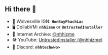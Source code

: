 ## Hi there 👋
- 🐺 Wolvesville IGN: <b><code>HonBayPhachLac</code></b>
- 🖥️ CollabVM: <b><code>nhhizme</code></b> or <b><code>UntrustedInstaller</code></b>
- 💾 Internet Archive: <a href="https://archive.org/details/@nhhizme">@nhhizme</a>
- 🛠️ YouTube: <a href="https://youtube.com/@nhhizme">UntrustedInstaller (@nhhizme)</a>
- 💬 Discord: <b><code>nhhtechwwo></code></b>
